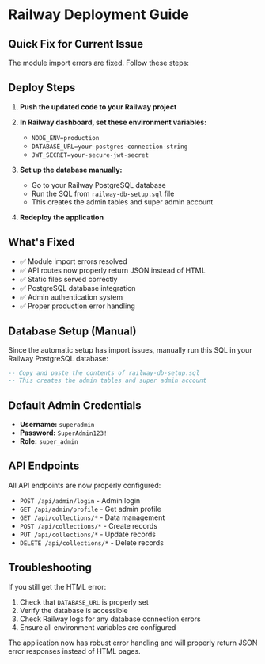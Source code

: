 # Railway Deployment Guide

## Quick Fix for Current Issue

The module import errors are fixed. Follow these steps:

## Deploy Steps

1. **Push the updated code to your Railway project**
2. **In Railway dashboard, set these environment variables:**
   - `NODE_ENV=production`
   - `DATABASE_URL=your-postgres-connection-string`
   - `JWT_SECRET=your-secure-jwt-secret`
   
3. **Set up the database manually:**
   - Go to your Railway PostgreSQL database
   - Run the SQL from `railway-db-setup.sql` file
   - This creates the admin tables and super admin account

4. **Redeploy the application**

## What's Fixed

- ✅ Module import errors resolved
- ✅ API routes now properly return JSON instead of HTML
- ✅ Static files served correctly
- ✅ PostgreSQL database integration
- ✅ Admin authentication system
- ✅ Proper production error handling

## Database Setup (Manual)

Since the automatic setup has import issues, manually run this SQL in your Railway PostgreSQL database:

```sql
-- Copy and paste the contents of railway-db-setup.sql
-- This creates the admin tables and super admin account
```

## Default Admin Credentials

- **Username:** `superadmin`
- **Password:** `SuperAdmin123!`
- **Role:** `super_admin`

## API Endpoints

All API endpoints are now properly configured:
- `POST /api/admin/login` - Admin login
- `GET /api/admin/profile` - Get admin profile
- `GET /api/collections/*` - Data management
- `POST /api/collections/*` - Create records
- `PUT /api/collections/*` - Update records
- `DELETE /api/collections/*` - Delete records

## Troubleshooting

If you still get the HTML error:
1. Check that `DATABASE_URL` is properly set
2. Verify the database is accessible
3. Check Railway logs for any database connection errors
4. Ensure all environment variables are configured

The application now has robust error handling and will properly return JSON error responses instead of HTML pages.